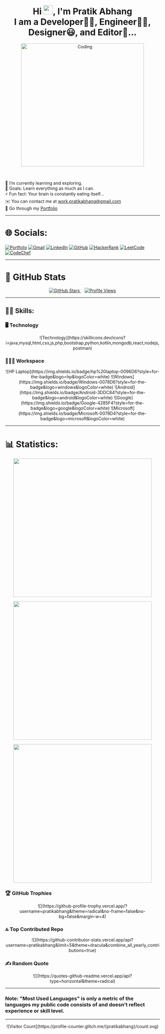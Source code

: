 <div align="center">
  <h1 align="center">
    Hi <img src="https://raw.githubusercontent.com/MartinHeinz/MartinHeinz/master/wave.gif" width="30">, I'm Pratik Abhang <br> 
    I am a Developer👨‍🎓, Engineer👨‍💻, Designer😃, and Editor🤩...
  </h1>
  <p>
    <img alt="Coding" width="400" src="https://raw.githubusercontent.com/PolarBearGG/PolarBearGG/master/web-developer.gif">
  </p>
  <br>
</div>

🌱 I’m currently learning and exploring.<br>
🥅 Goals: Learn everything as much as I can.<br>
⚡ Fun fact: Your brain is constantly eating itself...<br>
✉️ You can contact me at [work.pratikabhang@gmail.com](mailto:work.pratikabhang@gmail.com)<br>
📌 Go through my [Portfolio](https://pratikabhang.netlify.app/)<br>

---

# 🌐 Socials:

<p align="left">
    <a href="https://pratikabhang.netlify.app/" target="_blank"><img align="center" src="https://img.shields.io/badge/Portfolio-%23000000.svg?style=for-the-badge&logo=firefox&logoColor=FF7139" alt="Portfolio" /></a>
    <a href="mailto:work.pratikabhang@gmail.com" target="_blank"><img align="center" src="https://img.shields.io/badge/gmail-%23EA4335.svg?style=for-the-badge&logo=gmail&logoColor=white" alt="Gmail" /></a>
    <a href="https://linkedin.com/in/pratikabhang/" target="_blank"><img align="center" src="https://img.shields.io/badge/linkedin-%230A66C2.svg?style=for-the-badge&logo=linkedin&logoColor=white" alt="LinkedIn" /></a>
    <a href="https://github.com/pratikabhang" target="_blank"><img align="center" src="https://img.shields.io/badge/GitHub-%23121011.svg?style=for-the-badge&logo=github&logoColor=white" alt="GitHub" /></a>
    <a href="https://www.hackerrank.com/pratikabhang" target="_blank"><img align="center" src="https://img.shields.io/badge/HackerRank-%232EC866.svg?style=for-the-badge&logo=hackerrank&logoColor=white" alt="HackerRank" /></a>
    <a href="https://leetcode.com/pratikabhang" target="_blank"><img align="center" src="https://img.shields.io/badge/LeetCode-%23FFA116.svg?style=for-the-badge&logo=leetcode&logoColor=black" alt="LeetCode" /></a>
    <a href="https://www.codechef.com/users/pratikabhang" target="_blank"><img align="center" src="https://img.shields.io/badge/CodeChef-%235B4638.svg?style=for-the-badge&logo=codechef&logoColor=white" alt="CodeChef" /></a>
</p>

---

# 🌟 GitHub Stats

<p align="center">
  <!-- GitHub Stars Badge -->
  <a href="https://github.com/pratikabhang" target="_blank">
    <img src="https://img.shields.io/github/stars/pratikabhang?style=social" alt="GitHub Stars" />
  </a>
  &nbsp;&nbsp;
  <!-- GitHub Views Badge -->
  <a href="https://github.com/pratikabhang" target="_blank">
    <img src="https://komarev.com/ghpvc/?username=pratikabhang" alt="Profile Views" />
  </a>
</p>

---

## 👨‍🎓 Skills:

### 🖥️ Technology

<!-- Skill Icons showing various technologies you work with -->
<p align="center">
  ![Technology](https://skillicons.dev/icons?i=java,mysql,html,css,js,php,bootstrap,python,kotlin,mongodb,react,nodejs,postman)
</p>

### 👨🏻‍💻 Workspace

<!-- Displays your setup and the software/OS you use -->
<p align="center">
  ![HP Laptop](https://img.shields.io/badge/hp%20laptop-0096D6?style=for-the-badge&logo=hp&logoColor=white)
  ![Windows](https://img.shields.io/badge/Windows-0078D6?style=for-the-badge&logo=windows&logoColor=white)
  ![Android](https://img.shields.io/badge/Android-3DDC84?style=for-the-badge&logo=android&logoColor=white)
  ![Google](https://img.shields.io/badge/Google-4285F4?style=for-the-badge&logo=google&logoColor=white)
  ![Microsoft](https://img.shields.io/badge/Microsoft-0078D4?style=for-the-badge&logo=microsoft&logoColor=white)
</p>

---

# 📊 Statistics:

<!-- GitHub Profile Details Card -->
<p align="center">
  <img src="https://github-profile-summary-cards.vercel.app/api/cards/profile-details?username=pratikabhang&theme=vue" width="450" />
</p>

<!-- Top Languages Used on GitHub -->
<p align="center">
  <img src="https://github-readme-stats.vercel.app/api/top-langs/?username=pratikabhang&theme=swift&hide_border=false&include_all_commits=false&count_private=false&layout=compact" width="450" height="auto"/>
</p>

<!-- GitHub Overall Stats -->
<p align="center">
  <img src="https://github-readme-stats.vercel.app/api?username=pratikabhang&theme=radical&hide_border=false&include_all_commits=false&count_private=false" width="450" height="auto"/>
</p>

### 🏆 GitHub Trophies

<!-- Displaying GitHub Trophies based on your contributions -->
<p align="center">
  ![](https://github-profile-trophy.vercel.app/?username=pratikabhang&theme=radical&no-frame=false&no-bg=false&margin-w=4)
</p>

### 🔝 Top Contributed Repo

<!-- Shows your top repositories with the most contributions -->
<p align="center">
  ![](https://github-contributor-stats.vercel.app/api?username=pratikabhang&limit=5&theme=dracula&combine_all_yearly_contributions=true)
</p>

### ✍️ Random Quote

<!-- A random motivational quote -->
<p align="center">
  ![](https://quotes-github-readme.vercel.app/api?type=horizontal&theme=radical)
</p>

---

### Note: "Most Used Languages" is only a metric of the languages my public code consists of and doesn't reflect experience or skill level.

---

<!-- Visitor Count Badge -->
<p align="center">
  ![Visitor Count](https://profile-counter.glitch.me/{pratikabhang}/count.svg)
</p>
